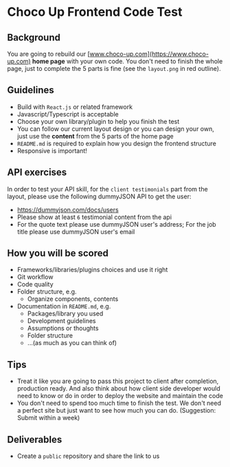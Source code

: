 # Choco Up Frontend Code Test

## Background
You are going to rebuild our [www.choco-up.com](https://www.choco-up.com) **home page** with your own code. You don't need to finish the whole page, just to complete the 5 parts is fine (see the `layout.png` in red outline).

## Guidelines
- Build with `React.js` or related framework
- Javascript/Typescript is acceptable
- Choose your own library/plugin to help you finish the test
- You can follow our current layout design or you can design your own, just use the **content** from the 5 parts of the home page
- `README.md` is required to explain how you design the frontend structure
- Responsive is important!

## API exercises
In order to test your API skill, for the `client testimonials` part from the layout, please use the following dummyJSON API to get the user:
- https://dummyjson.com/docs/users
- Please show at least `6` testimonial content from the api
- For the quote text please use dummyJSON user's address; For the job title please use dummyJSON user's email

## How you will be scored
- Frameworks/libraries/plugins choices and use it right
- Git workflow
- Code quality 
- Folder structure, e.g.
	- Organize components, contents
- Documentation in `README.md`, e.g.
	- Packages/library you used
	- Development guidelines
	- Assumptions or thoughts
	- Folder structure
	- ...(as much as you can think of)

## Tips
- Treat it like you are going to pass this project to client after completion, production ready. And also think about how client side developer would need to know or do in order to deploy the website and maintain the code
- You don't need to spend too much time to finish the test. We don't need a perfect site but just want to see how much you can do. (Suggestion: Submit within a week)

## Deliverables
- Create a `public` repository and share the link to us